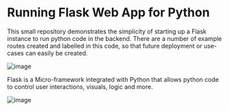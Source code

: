 # Running Flask Web App for Python
This small repository demonstrates the simplicity of starting up a Flask instance to run python code in the backend. There are a number of example routes created and labelled in this code, so that future deployment or use-cases can easily be created.

![image](https://user-images.githubusercontent.com/43752464/217675390-00fa6739-5dec-487f-be02-cd00ecd14f0b.png)

Flask is a Micro-framework integrated with Python that allows python code to control user interactions, visuals, logic and more.

![image](https://user-images.githubusercontent.com/43752464/217676558-42c0bd85-7336-49af-85d2-dc3f212ec031.png)
